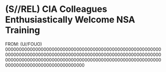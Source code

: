 # (S//REL) CIA Colleagues Enthusiastically Welcome NSA Training 

FROM: (U//FOUO) 00000000000000000000000000000000000000000000000000000000000000000000000000000000000000000000000000000000000000000000000000000000000000000000000000000000000000000000000000000000000000000000000000000000
